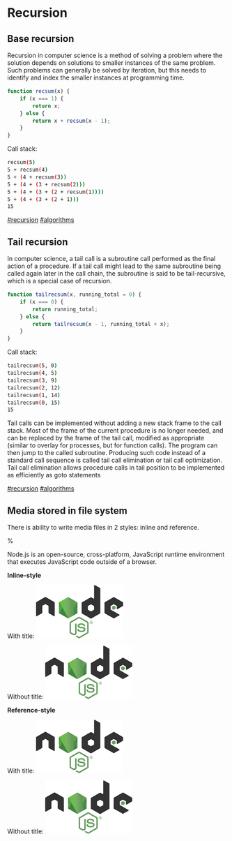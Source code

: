 # Recursion

## Base recursion

Recursion in computer science is a method of solving a problem where the solution depends on solutions to smaller instances of the same problem. Such problems can generally be solved by iteration, but this needs to identify and index the smaller instances at programming time.

```js
function recsum(x) {
    if (x === 1) {
        return x;
    } else {
        return x + recsum(x - 1);
    }
}
```

Call stack:

```bash
recsum(5)
5 + recsum(4)
5 + (4 + recsum(3))
5 + (4 + (3 + recsum(2)))
5 + (4 + (3 + (2 + recsum(1))))
5 + (4 + (3 + (2 + 1)))
15
```

[#recursion](./recursion.md) [#algorithms](./algorithms.md)

## Tail recursion

In computer science, a tail call is a subroutine call performed as the final action of a procedure. If a tail call might lead to the same subroutine being called again later in the call chain, the subroutine is said to be tail-recursive, which is a special case of recursion.

```js
function tailrecsum(x, running_total = 0) {
    if (x === 0) {
        return running_total;
    } else {
        return tailrecsum(x - 1, running_total + x);
    }
}
```

Call stack:

```bash
tailrecsum(5, 0)
tailrecsum(4, 5)
tailrecsum(3, 9)
tailrecsum(2, 12)
tailrecsum(1, 14)
tailrecsum(0, 15)
15
```

Tail calls can be implemented without adding a new stack frame to the call stack. Most of the frame of the current procedure is no longer needed, and can be replaced by the frame of the tail call, modified as appropriate (similar to overlay for processes, but for function calls). The program can then jump to the called subroutine. Producing such code instead of a standard call sequence is called tail call elimination or tail call optimization. Tail call elimination allows procedure calls in tail position to be implemented as efficiently as goto statements

[#recursion](./recursion.md) [#algorithms](./algorithms.md)

## Media stored in file system

There is ability to write media files in 2 styles: inline and reference.

%

Node.js is an open-source, cross-platform, JavaScript runtime environment that executes JavaScript code outside of a browser.

**Inline-style**

With title: ![alt text](./resources/nodejs.png "Node.js logo")

Without title: ![alt text](./resources/nodejs.png)

**Reference-style**

With title: ![alt text][node.js]

Without title: ![alt text][node.js no title]

[node.js]: ./resources/nodejs.png "Recursion understanding"
[node.js no title]: ./resources/nodejs.png
